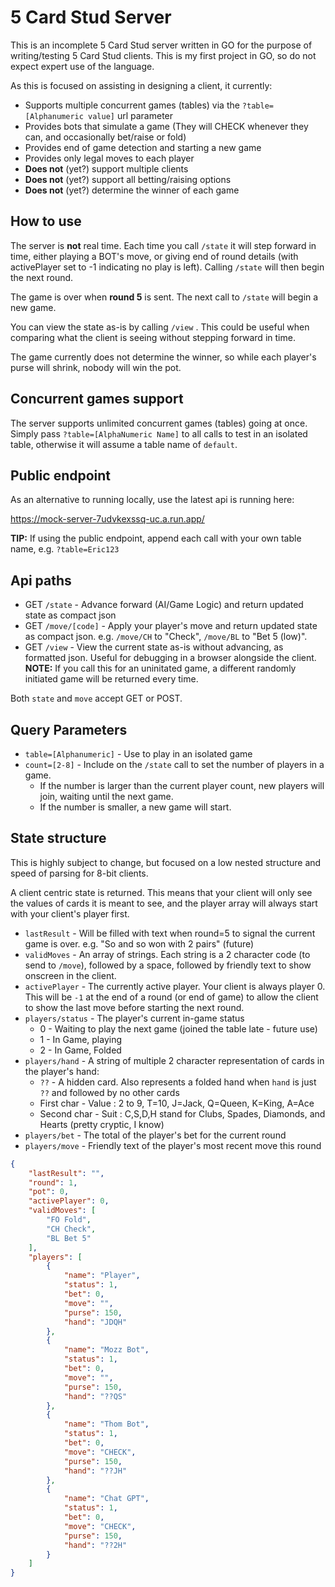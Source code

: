 # 5 Card Stud Server
This is an incomplete 5 Card Stud server written in GO for the purpose of writing/testing 5 Card Stud clients. This is my first project in GO, so do not expect expert use of the language.  

As this is focused on assisting in designing a client, it currently:
* Supports multiple concurrent games (tables) via the `?table=[Alphanumeric value]` url parameter
* Provides bots that simulate a game (They will CHECK whenever they can, and occasionally bet/raise or fold)
* Provides end of game detection and starting a new game
* Provides only legal moves to each player
* **Does not** (yet?) support multiple clients
* **Does not** (yet?) support all betting/raising options
* **Does not** (yet?) determine the winner of each game

## How to use

The server is **not** real time. Each time you call ``/state`` it will step forward in time, either playing a BOT's move, or giving end of round details (with activePlayer set to -1 indicating no play is left). Calling ``/state`` will then begin the next round.

The game is over when **round 5** is sent. The next call to ``/state`` will begin a new game.

You can view the state as-is by calling `/view` . This could be useful when comparing what the client is seeing without stepping forward in time.

The game currently does not determine the winner, so while each player's purse will shrink, nobody will win the pot.

## Concurrent games support

The server supports unlimited concurrent games (tables) going at once. Simply pass `?table=[AlphaNumeric Name]` to all calls to test in an isolated table, otherwise it will assume a table name of `default`.

## Public endpoint

As an alternative to running locally, use the latest api is running here:

https://mock-server-7udvkexssq-uc.a.run.app/

**TIP:** If using the public endpoint, append each call with your own table name, e.g. `?table=Eric123` 

## Api paths

* GET `/state` - Advance forward (AI/Game Logic) and return updated state as compact json
* GET ``/move/[code]`` - Apply your player's move and return updated state as compact json. e.g. ``/move/CH`` to "Check", ``/move/BL`` to "Bet 5 (low)".
* GET `/view` - View the current state as-is without advancing, as formatted json. Useful for debugging in a browser alongside the client. **NOTE:** If you call this for an uninitated game, a different randomly initiated game will be returned every time.

Both `state` and `move` accept GET or POST.

## Query Parameters
* `table=[Alphanumeric]` - Use to play in an isolated game
* `count=[2-8]` - Include on the `/state` call to set the number of players in a game. 
    * If the number is larger than the current player count, new players will join, waiting until the next game.
    * If the number is smaller, a new game will start.

## State structure
This is highly subject to change, but focused on a low nested structure and speed of parsing for 8-bit clients.

A client centric state is returned. This means that your client will only see the values of cards it is meant to see, and the player array will always start with your client's player first.

* `lastResult` - Will be filled with text when round=5 to signal the current game is over. e.g. "So and so won with 2 pairs" (future)
* `validMoves` - An array of strings. Each string is a 2 character code (to send to `/move`), followed by a space, followed by friendly text to show onscreen in the client.
* `activePlayer` - The currently active player. Your client is always player 0. This will be `-1` at the end of a round (or end of game) to allow the client to show the last move before starting the next round.
* `players/status` - The player's current in-game status
    * 0 - Waiting to play the next game (joined the table late - future use)
    * 1 - In Game, playing
    * 2 - In Game, Folded
* `players/hand` - A string of multiple 2 character representation of cards in the player's hand:
    * `??` - A hidden card. Also represents a folded hand when `hand` is just `??` and followed by no other cards
    * First char - Value : 2 to 9, T=10, J=Jack, Q=Queen, K=King, A=Ace
    * Second char - Suit : C,S,D,H stand for Clubs, Spades, Diamonds, and Hearts (pretty cryptic, I know)
* `players/bet` - The total of the player's bet for the current round
* `players/move` - Friendly text of the player's most recent move this round

```json
{
    "lastResult": "",
    "round": 1,
    "pot": 0,
    "activePlayer": 0,
    "validMoves": [
        "FO Fold",
        "CH Check",
        "BL Bet 5"
    ],
    "players": [
        {
            "name": "Player",
            "status": 1,
            "bet": 0,
            "move": "",
            "purse": 150,
            "hand": "JDQH"
        },
        {
            "name": "Mozz Bot",
            "status": 1,
            "bet": 0,
            "move": "",
            "purse": 150,
            "hand": "??QS"
        },
        {
            "name": "Thom Bot",
            "status": 1,
            "bet": 0,
            "move": "CHECK",
            "purse": 150,
            "hand": "??JH"
        },
        {
            "name": "Chat GPT",
            "status": 1,
            "bet": 0,
            "move": "CHECK",
            "purse": 150,
            "hand": "??2H"
        }
    ]
}
```
